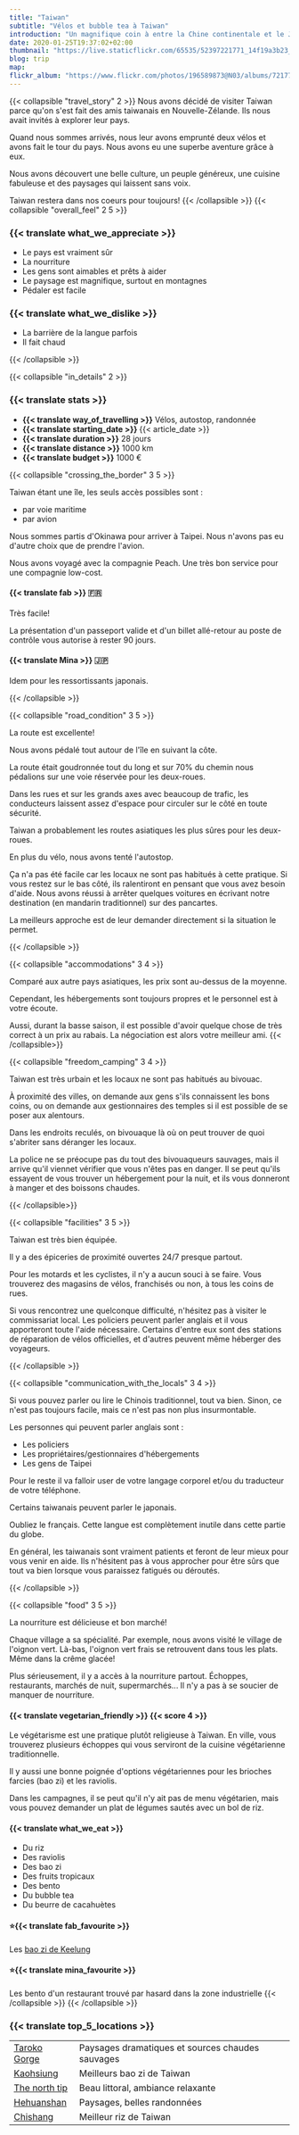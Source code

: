 ```yaml
---
title: "Taiwan"
subtitle: "Vélos et bubble tea à Taiwan"
introduction: "Un magnifique coin à entre la Chine continentale et le Japon pour un tour en vélo sans stress."
date: 2020-01-25T19:37:02+02:00
thumbnail: "https://live.staticflickr.com/65535/52397221771_14f19a3b23_k.jpg"
blog: trip
map:
flickr_album: "https://www.flickr.com/photos/196589873@N03/albums/72177720302559908"
---
```

<!-- ## {{< translate travel_story >}} -->
{{< collapsible "travel_story" 2 >}}
Nous avons décidé de visiter Taiwan parce qu'on s'est fait des amis taiwanais en Nouvelle-Zélande. Ils nous avait invités à explorer leur pays.

Quand nous sommes arrivés, nous leur avons emprunté deux vélos et avons fait le tour du pays. Nous avons eu une superbe aventure grâce à eux. 

Nous avons découvert une belle culture, un peuple généreux, une cuisine fabuleuse et des paysages qui laissent sans voix.

Taiwan restera dans nos coeurs pour toujours!
{{< /collapsible >}}
{{< collapsible "overall_feel" 2 5 >}}

<h3>{{< translate what_we_appreciate >}}</h3>

- Le pays est vraiment sûr
- La nourriture
- Les gens sont aimables et prêts à aider
- Le paysage est magnifique, surtout en montagnes
- Pédaler est facile
  
<h3>{{< translate what_we_dislike >}}</h3>

- La barrière de la langue parfois
- Il fait chaud

{{< /collapsible >}}
<!-- <h2>{{< translate in_details >}}</h2> -->
{{< collapsible "in_details" 2 >}}

<h3>{{< translate stats >}}</h3>
<ul>
<li><b>{{< translate way_of_travelling >}}</b> Vélos, autostop, randonnée</li>
<li><b>{{< translate starting_date >}} </b>{{< article_date >}}</li> 
<li><b>{{< translate duration >}}</b> 28 jours</li>
<li><b>{{< translate distance >}}</b> 1000 km</li>
<li><b>{{< translate budget >}}</b> 1000 €</li>
</ul>

{{< collapsible "crossing_the_border" 3 5 >}}

Taiwan étant une île, les seuls accès possibles sont :
- par voie maritime
- par avion

Nous sommes partis d'Okinawa pour arriver à Taipei. Nous n'avons pas eu d'autre choix que de prendre l'avion.

Nous avons voyagé avec la compagnie Peach. Une très bon service pour une compagnie low-cost.

<h4>{{< translate fab >}} 🇫🇷</h4>

Très facile! 

La présentation d'un passeport valide et d'un billet allé-retour au poste de contrôle vous autorise à rester 90 jours.

<h4>{{< translate Mina >}} 🇯🇵</h4>

Idem pour les ressortissants japonais.

{{< /collapsible >}}

<!-- <h3>{{< translate road_condition >}} {{< score 5 >}}</h3> -->
{{< collapsible "road_condition" 3 5 >}}

La route est excellente!

Nous avons pédalé tout autour de l'île en suivant la côte.

La route était goudronnée tout du long et sur 70% du chemin nous pédalions sur une voie réservée pour les deux-roues.

Dans les rues et sur les grands axes avec beaucoup de trafic, les conducteurs laissent assez d'espace pour circuler sur le côté en toute sécurité.

Taiwan a probablement les routes asiatiques les plus sûres pour les deux-roues.

En plus du vélo, nous avons tenté l'autostop. 

Ça n'a pas été facile car les locaux ne sont pas habitués à cette pratique. Si vous restez sur le bas côté, ils ralentiront en pensant que vous avez besoin d'aide. Nous avons réussi à arrêter quelques voitures en écrivant notre destination (en mandarin traditionnel) sur des pancartes.

La meilleurs approche est de leur demander directement si la situation le permet.

{{< /collapsible >}}

<!-- <h3>{{< translate accommodations >}} {{< score 4 >}}</h3> -->
{{< collapsible "accommodations" 3 4 >}}

Comparé aux autre pays asiatiques, les prix sont au-dessus de la moyenne.

Cependant, les hébergements sont toujours propres et le personnel est à votre écoute.

Aussi, durant la basse saison, il est possible d'avoir quelque chose de très correct à un prix au rabais. La négociation est alors votre meilleur ami.
{{< /collapsible>}}

<!-- <h3>{{< translate freedom_camping >}} {{< score 4 >}}</h3> -->
{{< collapsible "freedom_camping" 3 4 >}}

Taiwan est très urbain et les locaux ne sont pas habitués au bivouac.

À proximité des villes, on demande aux gens s'ils connaissent les bons coins, ou on demande aux gestionnaires des temples si il est possible de se poser aux alentours.

Dans les endroits reculés, on bivouaque là où on peut trouver de quoi s'abriter sans déranger les locaux. 

La police ne se préocupe pas du tout des bivouaqueurs sauvages, mais il arrive qu'il viennet vérifier que vous n'êtes pas en danger. Il se peut qu'ils essayent de vous trouver un hébergement pour la nuit, et ils vous donneront à manger et des boissons chaudes.

{{< /collapsible>}}

<!-- <h3>{{< translate facilities >}} {{< score 5 >}}</h3> -->
{{< collapsible "facilities" 3 5 >}}

Taiwan est très bien équipée.

Il y a des épiceries de proximité ouvertes 24/7 presque partout.

Pour les motards et les cyclistes, il n'y a aucun souci à se faire. Vous trouverez des magasins de vélos, franchisés ou non, à tous les coins de rues.

Si vous rencontrez une quelconque difficulté, n'hésitez pas à visiter le commissariat local. Les policiers peuvent parler anglais et il vous apporteront toute l'aide nécessaire. Certains d'entre eux sont des stations de réparation de vélos officielles, et d'autres peuvent même héberger des voyageurs.  

{{< /collapsible >}}

<!-- <h3>{{< translate communication_with_the_locals >}} {{< score 4 >}}</h3> -->
{{< collapsible "communication_with_the_locals" 3 4 >}}

Si vous pouvez parler ou lire le Chinois traditionnel, tout va bien. Sinon, ce n'est pas toujours facile, mais ce n'est pas non plus insurmontable.

Les personnes qui peuvent parler anglais sont :
- Les policiers
- Les propriétaires/gestionnaires d'hébergements
- Les gens de Taipei

Pour le reste il va falloir user de votre langage corporel et/ou du traducteur de votre téléphone.

Certains taiwanais peuvent parler le japonais.

Oubliez le français. Cette langue est complètement inutile dans cette partie du globe.

En général, les taiwanais sont vraiment patients et feront de leur mieux pour vous venir en aide. Ils n'hésitent pas à vous approcher pour être sûrs que tout va bien lorsque vous paraissez fatigués ou déroutés.

{{< /collapsible >}}

<!-- <h3>{{< translate food >}} {{< score 5 >}}</h3> -->
{{< collapsible "food" 3 5 >}}

La nourriture est délicieuse et bon marché!

Chaque village a sa spécialité. Par exemple, nous avons visité le village de l'oignon vert. Là-bas, l'oignon vert frais se retrouvent dans tous les plats. Même dans la crême glacée!

Plus sérieusement, il y a accès à la nourriture partout. Échoppes, restaurants, marchés de nuit, supermarchés... Il n'y a pas à se soucier de manquer de nourriture.

<h4>{{< translate vegetarian_friendly >}} {{< score 4 >}}</h4>

Le végétarisme est une pratique plutôt religieuse à Taiwan. En ville, vous trouverez plusieurs échoppes qui vous serviront de la cuisine végétarienne traditionnelle.

Il y aussi une bonne poignée d'options végétariennes pour les brioches farcies (bao zi) et les raviolis.

Dans les campagnes, il se peut qu'il n'y ait pas de menu végétarien, mais vous pouvez demander un plat de légumes sautés avec un bol de riz.

<h4>{{< translate what_we_eat >}}</h4> 

- Du riz
- Des raviolis
- Des bao zi
- Des fruits tropicaux
- Des bento
- Du bubble tea
- Du beurre de cacahuètes

<h4>⭐{{< translate fab_favourite >}}</h4>

Les [bao zi de Keelung](https://goo.gl/maps/sxUQzr7ZK7NveCEK6)

<h4>⭐{{< translate mina_favourite >}}</h4>

Les bento d'un restaurant trouvé par hasard dans la zone industrielle
{{< /collapsible >}}
{{< /collapsible >}}

<h3>{{< translate top_5_locations >}}</h3>

|             |             |
|-------------|-------------|
|   [Taroko Gorge](https://goo.gl/maps/M5SDWP2woECw1MoG9)    |   Paysages dramatiques et sources chaudes sauvages    |
|   [Kaohsiung](https://goo.gl/maps/EMBYHJ21c4JJm8Kb7)    |   Meilleurs bao zi de Taiwan    |
|   [The north tip](https://goo.gl/maps/tmJxP7ZQ8gKupovS8)    |   Beau littoral, ambiance relaxante    |
|   [Hehuanshan](https://goo.gl/maps/PGcc5C9WDZgAHAvc7)    |   Paysages, belles randonnées    |
|   [Chishang](https://goo.gl/maps/88d75GTkRBFKZwcG6)    |   Meilleur riz de Taiwan    |

